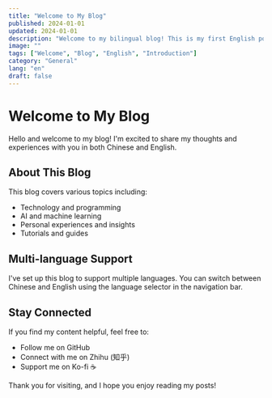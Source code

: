 ```yaml
---
title: "Welcome to My Blog"
published: 2024-01-01
updated: 2024-01-01
description: "Welcome to my bilingual blog! This is my first English post."
image: ""
tags: ["Welcome", "Blog", "English", "Introduction"]
category: "General"
lang: "en"
draft: false
---
```


# Welcome to My Blog

Hello and welcome to my blog! I'm excited to share my thoughts and experiences with you in both Chinese and English.

## About This Blog

This blog covers various topics including:

- Technology and programming
- AI and machine learning
- Personal experiences and insights
- Tutorials and guides

## Multi-language Support

I've set up this blog to support multiple languages. You can switch between Chinese and English using the language selector in the navigation bar.

## Stay Connected

If you find my content helpful, feel free to:

- Follow me on GitHub
- Connect with me on Zhihu (知乎)
- Support me on Ko-fi ☕

Thank you for visiting, and I hope you enjoy reading my posts!

